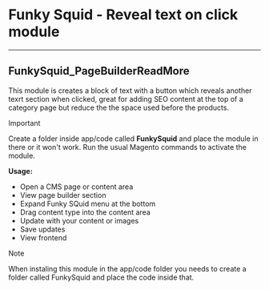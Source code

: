 # Funky Squid - Reveal text on click module

-----

## FunkySquid_PageBuilderReadMore

This module is creates a block of text with a button which reveals another texrt section when clicked, great for adding SEO content at the top of a category page but reduce the the space used before the products.

> [!IMPORTANT]
> Create a folder inside app/code called **FunkySquid** and place the module in there or it won't work.
> Run the usual Magento commands to activate the module. 

**Usage:**

* Open a CMS page or content area
* View page builder section
* Expand Funky SQuid menu at the bottom
* Drag content type into the content area
* Update with your content or images
* Save updates
* View frontend

> [!NOTE]  
> When instaling this module in the app/code folder you needs to create a folder called FunkySquid and place the code inside that.

